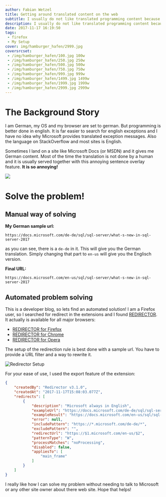 ```yaml
---
author: Fabian Wetzel
title: Getting around translated content on the web
subtitle: I usually do not like translated programming content because it could be out of date or a translated exception message might make it difficult to google
description: I usually do not like translated programming content because it could be out of date or a translated exception message might make it difficult to google. Continue reading this in my blog.
date: 2017-11-17 16:19:50
tags:
 - firefox
 - My Setup
cover: img/hamburger_hafen/2999.jpg
coversrcset: 
 - /img/hamburger_hafen/100.jpg 100w
 - /img/hamburger_hafen/250.jpg 250w
 - /img/hamburger_hafen/500.jpg 500w
 - /img/hamburger_hafen/750.jpg 750w
 - /img/hamburger_hafen/999.jpg 999w
 - /img/hamburger_hafen/1499.jpg 1499w
 - /img/hamburger_hafen/1999.jpg 1999w
 - /img/hamburger_hafen/2999.jpg 2999w
---
```

# The Background Story

I am German, my OS and my browser are set to german. But programming is better done in english. It is far easier to search for english exceptions and I have no idea why Microsoft provides translated exception messages. Also the language on StackOverflow and most sites is English.

Sometimes I land on a site like Microsoft Docs (or MSDN) and it gives me German content. Most of the time the translation is not done by a human and it is usually served together with this annoying sentence overlay feature. **It is so annoying!**

![](microsoft_translation_overlay.png)

# Solve the problem!

## Manual way of solving

**My German sample url:**

```text
https://docs.microsoft.com/de-de/sql/sql-server/what-s-new-in-sql-server-2017
```

as you can see, there is a `de-de` in it. This will give you the German translation. Simply changing that part to `en-us` will give you the Englisch version.

**Final URL:**

```text
https://docs.microsoft.com/en-us/sql/sql-server/what-s-new-in-sql-server-2017
```

## Automated problem solving

This is a developer blog, so lets find an automated solution! I am a Firefox user, so I searched for redirect in the extensions and I found [REDIRECTOR](http://einaregilsson.com/redirector/). It actually is available for all major browsers:

- [REDIRECTOR for Firefox](https://addons.mozilla.org/en-US/firefox/addon/5064)
- [REDIRECTOR for Chrome](https://chrome.google.com/webstore/detail/redirector/ocgpenflpmgnfapjedencafcfakcekcd)
- [REDIRECTOR for Opera](https://addons.opera.com/en/extensions/details/redirector-2/)

The setup of the redirection rule is best done with a sample url. You have to provide a URL filter and a way to rewrite it.

![Redirector Setup](redirector_setup.png)

For your ease of use, I used the export feature of the extension:

```json
{
    "createdBy": "Redirector v3.1.0",
    "createdAt": "2017-11-17T15:08:03.077Z",
    "redirects": [
        {
            "description": "Microsoft always in English",
            "exampleUrl": "https://docs.microsoft.com/de-de/sql/sql-server/what-s-new-in-sql-server-2017",
            "exampleResult": "https://docs.microsoft.com/en-us/sql/sql-server/what-s-new-in-sql-server-2017",
            "error": null,
            "includePattern": "https://*.microsoft.com/de-de/*",
            "excludePattern": "",
            "redirectUrl": "https://$1.microsoft.com/en-us/$2",
            "patternType": "W",
            "processMatches": "noProcessing",
            "disabled": false,
            "appliesTo": [
                "main_frame"
            ]
        }
    ]
}
```

I really like how I can solve my problem without needing to talk to Microsoft or any other site owner about there web site. Hope that helps!